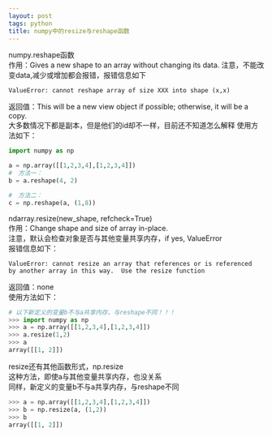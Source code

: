 ```yaml
---
layout: post
tags: python
title: numpy中的resize与reshape函数
---
```


numpy.reshape函数			
作用：Gives a new shape to an array without changing its data.	
​	 注意，不能改变data,减少或增加都会报错，报错信息如下
~~~
ValueError: cannot reshape array of size XXX into shape (x,x)
~~~
返回值：This will be a new view object if possible; otherwise, it will be a copy. 	
​	   大多数情况下都是副本，但是他们的id却不一样，目前还不知道怎么解释
使用方法如下：
~~~python
import numpy as np

a = np.array([[1,2,3,4],[1,2,3,4]])
#　方法一：
b = a.reshape(4, 2)

#　方法二：
c = np.reshape(a, (1,8))
~~~


ndarray.resize(new_shape, refcheck=True)	
作用：Change shape and size of array in-place.		
​	注意，默认会检查对象是否与其他变量共享内存，if yes, ValueError	
​	报错信息如下：
~~~
ValueError: cannot resize an array that references or is referenced
by another array in this way.  Use the resize function
~~~
返回值：none	
使用方法如下：
~~~python
# 以下新定义的变量b不与a共享内存，与reshape不同！！！
>>> import numpy as np
>>> a = np.array([[1,2,3,4],[1,2,3,4]])
>>> a.resize(1,2)
>>> a
array([[1, 2]])
~~~

resize还有其他函数形式，np.resize	
这种方法，即使a与其他变量共享内存，也没关系	
同样，新定义的变量b不与a共享内存，与reshape不同
~~~python 
>>> a = np.array([[1,2,3,4],[1,2,3,4]])
>>> b = np.resize(a, (1,2))
>>> b
array([[1, 2]])
~~~








